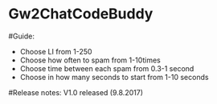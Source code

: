 # Gw2ChatCodeBuddy

#Guide:
- Choose LI from 1-250
- Choose how often to spam from 1-10times
- Choose time between each  spam from 0.3-1 second
- Choose in how many seconds to start from 1-10 seconds

#Release notes:
V1.0 released (9.8.2017)
